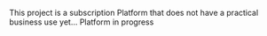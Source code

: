 This project is a subscription Platform that does not have a practical business use yet...
Platform in progress